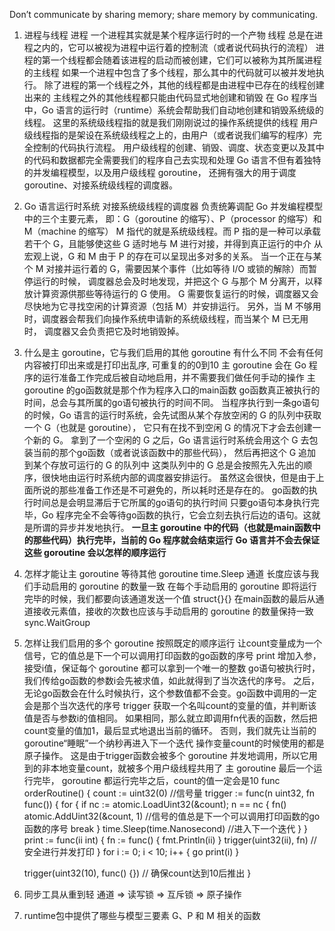 Don’t communicate by sharing memory; share memory by communicating.
1. 进程与线程
进程 一个进程其实就是某个程序运行时的一个产物
线程 总是在进程之内的，它可以被视为进程中运行着的控制流（或者说代码执行的流程）
    进程的第一个线程都会随着该进程的启动而被创建，它们可以被称为其所属进程的主线程
    如果一个进程中包含了多个线程，那么其中的代码就可以被并发地执行。
        除了进程的第一个线程之外，其他的线程都是由进程中已存在的线程创建出来的
    主线程之外的其他线程都只能由代码显式地创建和销毁
    在 Go 程序当中，Go 语言的运行时（runtime）系统会帮助我们自动地创建和销毁系统级的线程。
        这里的系统级线程指的就是我们刚刚说过的操作系统提供的线程
    用户级线程指的是架设在系统级线程之上的，由用户（或者说我们编写的程序）完全控制的代码执行流程。
        用户级线程的创建、销毁、调度、状态变更以及其中的代码和数据都完全需要我们的程序自己去实现和处理
    Go 语言不但有着独特的并发编程模型，以及用户级线程 goroutine，
        还拥有强大的用于调度 goroutine、对接系统级线程的调度器。
2. Go 语言运行时系统
对接系统级线程的调度器 负责统筹调配 Go 并发编程模型中的三个主要元素，
    即：G（goroutine 的缩写）、P（processor 的缩写）和 M（machine 的缩写）
    M 指代的就是系统级线程。而 P 指的是一种可以承载若干个 G，且能够使这些 G 适时地与 M 进行对接，并得到真正运行的中介
从宏观上说，G 和 M 由于 P 的存在可以呈现出多对多的关系。
    当一个正在与某个 M 对接并运行着的 G，需要因某个事件（比如等待 I/O 或锁的解除）而暂停运行的时候，
    调度器总会及时地发现，并把这个 G 与那个 M 分离开，以释放计算资源供那些等待运行的 G 使用。
G 需要恢复运行的时候，调度器又会尽快地为它寻找空闲的计算资源（包括 M）并安排运行。
    另外，当 M 不够用时，调度器会帮我们向操作系统申请新的系统级线程，而当某个 M 已无用时，
    调度器又会负责把它及时地销毁掉。
3. 什么是主 goroutine，它与我们启用的其他 goroutine 有什么不同
不会有任何内容被打印出来或是打印出乱序, 可重复的的0到10
主 goroutine 会在 Go 程序的运行准备工作完成后被自动地启用，并不需要我们做任何手动的操作
    主 goroutine 的go函数就是那个作为程序入口的main函数
go函数真正被执行的时间，总会与其所属的go语句被执行的时间不同。
当程序执行到一条go语句的时候，Go 语言的运行时系统，会先试图从某个存放空闲的 G 的队列中获取一个 G（也就是 goroutine），
    它只有在找不到空闲 G 的情况下才会去创建一个新的 G。
拿到了一个空闲的 G 之后，Go 语言运行时系统会用这个 G 去包装当前的那个go函数（或者说该函数中的那些代码），
    然后再把这个 G 追加到某个存放可运行的 G 的队列中
这类队列中的 G 总是会按照先入先出的顺序，很快地由运行时系统内部的调度器安排运行。
    虽然这会很快，但是由于上面所说的那些准备工作还是不可避免的，所以耗时还是存在的。
go函数的执行时间总是会明显滞后于它所属的go语句的执行时间
只要go语句本身执行完毕，Go 程序完全不会等待go函数的执行，它会立刻去执行后边的语句。这就是所谓的异步并发地执行。
**一旦主 goroutine 中的代码（也就是main函数中的那些代码）执行完毕，当前的 Go 程序就会结束运行**
**Go 语言并不会去保证这些 goroutine 会以怎样的顺序运行**
4. 怎样才能让主 goroutine 等待其他 goroutine
time.Sleep
通道 长度应该与我们手动启用的 goroutine 的数量一致 
    在每个手动启用的 goroutine 即将运行完毕的时候，我们都要向该通道发送一个值 struct{}{}
    在main函数的最后从通道接收元素值，接收的次数也应该与手动启用的 goroutine 的数量保持一致
sync.WaitGroup
5. 怎样让我们启用的多个 goroutine 按照既定的顺序运行
让count变量成为一个信号，它的值总是下一个可以调用打印函数的go函数的序号
print 增加入参， 接受i值，保证每个 goroutine 都可以拿到一个唯一的整数
    go语句被执行时，我们传给go函数的参数i会先被求值，如此就得到了当次迭代的序号。
    之后，无论go函数会在什么时候执行，这个参数值都不会变。go函数中调用的一定会是那个当次迭代的序号
trigger 获取一个名叫count的变量的值，并判断该值是否与参数i的值相同。
    如果相同，那么就立即调用fn代表的函数，然后把count变量的值加1，最后显式地退出当前的循环。
    否则，我们就先让当前的 goroutine“睡眠”一个纳秒再进入下一个迭代
    操作变量count的时候使用的都是原子操作。
        这是由于trigger函数会被多个 goroutine 并发地调用，所以它用到的非本地变量count，就被多个用户级线程共用了
主 goroutine 最后一个运行完毕， goroutine 都运行完毕之后，count的值一定会是10
func orderRoutine() {
	count := uint32(0) //信号量
	trigger := func(n uint32, fn func()) {
		for {
			if nc := atomic.LoadUint32(&count); n == nc {
				fn()
				atomic.AddUint32(&count, 1) //信号的值总是下一个可以调用打印函数的go函数的序号
				break
			}
			time.Sleep(time.Nanosecond) //进入下一个迭代
		}
	}
	print := func(ii int) {
		fn := func() {
			fmt.Println(ii)
		}
		trigger(uint32(ii), fn) // 安全进行并发打印
	}
	for i := 0; i < 10; i++ {
		go print(i)
	}

	trigger(uint32(10), func() {}) // 确保count达到10后推出
}
6. 同步工具从重到轻
通道 => 读写锁 => 互斥锁 => 原子操作
7. runtime包中提供了哪些与模型三要素 G、P 和 M 相关的函数
